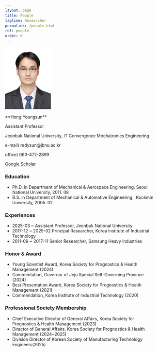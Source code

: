 ```yaml
---
layout: page
title: People
tagline: Researcher
permalink: /people.html
ref: people
order: 0
---
```


<div>
  <img src="/image/HongYoungsun.jpg" width="30%" height="30%">
  <p>**Hong Youngsun**</p>
  <p>Assistant Professor</p>
  <p>Jeonbuk National University, IT Convergence Mechatronics Engineering</p>
  <p>e-mail) redysun@jbnu.ac.kr</p>
  <p>office) 063-472-2899</p>
</div>

[Google Scholar](https://scholar.google.com/citations?user=FTExVZIAAAAJ&hl=ko)

### Education
- Ph.D. in Department of Mechanical & Aerospace Engineering, Seoul National University, 2011. 08
- B.S. in Department of Mechanical & Automotive Engineering , Kookmin University, 2005. 02

### Experiences
- 2025-03 ~           Assistant Professor, Jeonbuk National University
- 2017-12 ~ 2025-02   Principal Researcher, Korea Institute of Industrial Technology
- 2011-09 ~ 2017-11   Senior Researcher, Samsung Heavy Industries

### Honor & Award
- Young Scientist Award, Korea Society for Prognostics & Health Management (2024)
- Commentation, Governor of Jeju Special Self-Governing Province (2024)
- Best Presentation Award, Korea Society for Prognostics & Health Management (2021)
- Commendation, Korea Institute of Industrial Technology (2020)

### Professional Society Membership
- Chief Executive Director of General Affairs, Korea Society for Prognostics & Health Management (2023)
- Director of General Affairs, Korea Society for Prognostics & Health Management (2024~2025)
- Division Director of Korean Society of Manufacturing Technology Engineers(2025)

